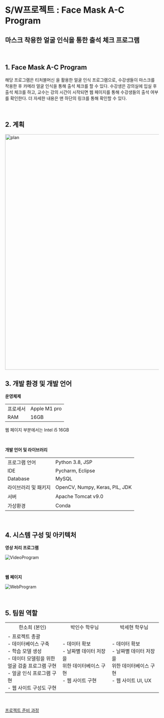 # S/W프로젝트 : Face Mask A-C Program
## 마스크 착용한 얼굴 인식을 통한 출석 체크 프로그램

<br>

## 1. Face Mask A-C Program
해당 프로그램은 <a hrefg = "xhttps://teachablemachine.withgoogle.com"> 티처블머신 </a> 을 활용한 얼굴 인식 프로그램으로, 수강생들이 마스크를 착용한 후 카메라 얼굴 인식을 통해 출석 체크를 할 수 있다. 수강생은 강의실에 입실 후 출석 체크를 하고, 교수는 강의 시간이 시작되면 웹 페이지를 통해 수강생들의 출석 여부를 확인한다. 더 자세한 내용은 맨 하단의 링크를 통해 확인할 수 있다.

<br>

## 2. 계획

<img width="770" alt="plan" src="https://user-images.githubusercontent.com/90755590/209362548-281fdf5d-99f4-4d49-b590-7b9e05d1aeb5.png">

<br>

## 3. 개발 환경 및 개발 언어
<b>운영체제</b>
<table>
  <tr><td> 프로세서 <td> Apple M1 pro  </td></tr>
    <tr><td> RAM </td> <td> 16GB </td></tr>
  </table>

웹 페이지 부분에서는 Intel i5 16GB

<br>

<b>개발 언어 및 라이브러리 </b>

<table>
  <tr><td> 프로그램 언어  <td> Python 3.8, JSP </td></tr>
    <tr><td> IDE  </td> <td> Pycharm, Eclipse  </td></tr>
	<tr><td> Database </td> <td> MySQL </td> </tr>
	<tr><td> 라이브러리 및 패키지 </td> <td>OpenCV, Numpy, Keras, PIL, JDK  </td> </tr>
	<tr><td> 서버 </td> <td> Apache Tomcat v9.0 </td> </tr>
	<tr><td> 가상환경 </td> <td> Conda </td> </tr>
  </table>

<br>

## 4. 시스템 구성 및 아키텍처
<b> 영상 처리 프로그램 </b>

![VideoProgram](https://user-images.githubusercontent.com/90755590/209362359-d2fe08a0-8c2a-4cb7-8d51-a901eeb5f592.png)

<br>

<b> 웹 페이지 </b>

![WebProgram](https://user-images.githubusercontent.com/90755590/209362444-ab83bd38-11d7-4a51-b45e-fb093c1fc5a9.png)

<br>

## 5. 팀원 역할

<table>
  <tr style="text-align:center;"> <td> 한소희 (본인)  </td> <td> 박인수 학우님 </td> <td> 박세현 학우님 </td></tr>
  <tr> <td> - 프로젝트 총괄 <br>
    		- 데이터베이스 구축 <br>
    		- 학습 모델 생성 <br>
    		- 데이터 모델링을 위한 <br>
    		얼굴 검출 프로그램 구현 <br>
    		- 얼굴 인식 프로그램 구현 <br>
    - 웹 사이트 구성도 구현	 </td>
    <td> - 데이터 확보 <br>
      - 날짜별 데이터 저장을 <br>
      위한 데이터베이스 구현 <br>
      - 웹 사이트 구현 </td>
    <td> - 데이터 확보 <br>
      - 날짜별 데이터 저장을 <br>
      위한 데이터베이스 구현 <br>
      - 웹 사이트 UI, UX </td>
  </table>
  
 <br>
 
 <a href="https://velog.io/@haansohee/SW-프로젝트-준비-과x정-1"> 프로젝트 준비 과정 </a>

